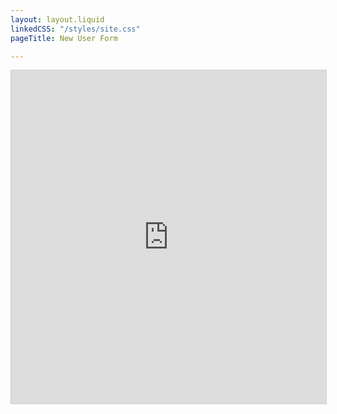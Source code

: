 ```yaml
---
layout: layout.liquid
linkedCSS: "/styles/site.css"
pageTitle: New User Form

---
```

<iframe class="airtable-embed" src="https://airtable.com/embed/shrwEj1kzyTcRDDxd?backgroundColor=red" frameborder="0" onmousewheel="" width="100%" height="533" style="background: transparent; border: 1px solid #ccc;"></iframe>
